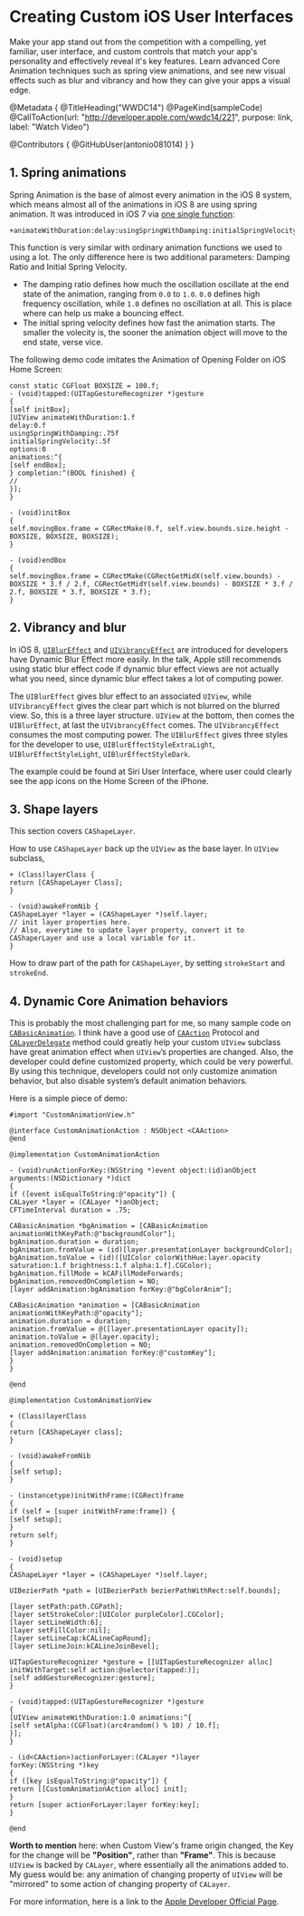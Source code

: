 # Creating Custom iOS User Interfaces

Make your app stand out from the competition with a compelling, yet familiar, user interface, and custom controls that match your app's personality and effectively reveal it's key features. Learn advanced Core Animation techniques such as spring view animations, and see new visual effects such as blur and vibrancy and how they can give your apps a visual edge.

@Metadata {
   @TitleHeading("WWDC14")
   @PageKind(sampleCode)
   @CallToAction(url: "http://developer.apple.com/wwdc14/221", purpose: link, label: "Watch Video")

   @Contributors {
      @GitHubUser(antonio081014)
   }
}



## 1. Spring animations

Spring Animation is the base of almost every animation in the iOS 8 system, which means almost all of the animations in iOS 8 are using spring animation. It was introduced in iOS 7 via [one single function](https://developer.apple.com/library/ios/documentation/UIKit/Reference/UIView_Class/index.html#//apple_ref/occ/clm/UIView/animateWithDuration:delay:usingSpringWithDamping:initialSpringVelocity:options:animations:completion:):

```objc
+animateWithDuration:delay:usingSpringWithDamping:initialSpringVelocity:options:animations:completion:
```

This function is very similar with ordinary animation functions we used to using a lot. The only difference here is two additional parameters: Damping Ratio and Initial Spring Velocity. 

- The damping ratio defines how much the oscillation oscillate at the end state of the animation, ranging from `0.0` to `1.0`. `0.0` defines high frequency oscillation, while `1.0` defines no oscillation at all. This is place where can help us make a bouncing effect. 
- The initial spring velocity defines how fast the animation starts. The smaller the volecity is, the sooner the animation object will move to the end state, verse vice.

The following demo code imitates the Animation of Opening Folder on iOS Home Screen:

```objc
const static CGFloat BOXSIZE = 100.f;
- (void)tapped:(UITapGestureRecognizer *)gesture
{
[self initBox];
[UIView animateWithDuration:1.f
delay:0.f
usingSpringWithDamping:.75f
initialSpringVelocity:.5f
options:0
animations:^{
[self endBox];
} completion:^(BOOL finished) {
//
}];
}

- (void)initBox
{
self.movingBox.frame = CGRectMake(0.f, self.view.bounds.size.height - BOXSIZE, BOXSIZE, BOXSIZE);
}

- (void)endBox
{
self.movingBox.frame = CGRectMake(CGRectGetMidX(self.view.bounds) - BOXSIZE * 3.f / 2.f, CGRectGetMidY(self.view.bounds) - BOXSIZE * 3.f / 2.f, BOXSIZE * 3.f, BOXSIZE * 3.f);
}
```

## 2. Vibrancy and blur
In iOS 8, [`UIBlurEffect`](https://developer.apple.com/library/prerelease/ios/documentation/UIKit/Reference/UIBlurEffect_Ref/index.html#//apple_ref/occ/cl/UIBlurEffect) and [`UIVibrancyEffect`](https://developer.apple.com/library/prerelease/ios/documentation/UIKit/Reference/UIVibrancyEffect/index.html#/apple_ref/occ/cl/UIVibrancyEffect) are introduced for developers have Dynamic Blur Effect more easily. In the talk, Apple still recommends using static blur effect code if dynamic blur effect views are not actually what you need, since dynamic blur effect takes a lot of computing power.

The `UIBlurEffect` gives blur effect to an associated `UIView`, while `UIVibrancyEffect` gives the clear part which is not blurred on the blurred view. So, this is a three layer structure. `UIView` at the bottom, then comes the `UIBlurEffect`, at last the `UIVibrancyEffect` comes. The `UIVibrancyEffect` consumes the most computing power. The `UIBlurEffect` gives three styles for the developer to use, `UIBlurEffectStyleExtraLight`, `UIBlurEffectStyleLight`, `UIBlurEffectStyleDark`.

The example could be found at Siri User Interface, where user could clearly see the app icons on the Home Screen of the iPhone.

## 3. Shape layers

This section covers `CAShapeLayer`.

How to use `CAShapeLayer` back up the `UIView` as the base layer. In `UIView` subclass,

```objc
+ (Class)layerClass {
return [CAShapeLayer Class];
}

- (void)awakeFromNib {
CAShapeLayer *layer = (CAShapeLayer *)self.layer;
// init layer properties here.
// Also, everytime to update layer property, convert it to CAShaperLayer and use a local variable for it.
}
```

How to draw part of the path for `CAShapeLayer`, by setting `strokeStart` and `strokeEnd`.

## 4. Dynamic Core Animation behaviors

This is probably the most challenging part for me, so many sample code on [`CABasicAnimation`](https://developer.apple.com/library/ios/documentation/GraphicsImaging/Reference/CABasicAnimation_class/index.html). I think have a good use of [`CAAction`](https://developer.apple.com/library/ios/documentation/GraphicsImaging/Reference/CAAction_protocol/index.html) Protocol and [`CALayerDelegate`](https://developer.apple.com/library/ios/documentation/QuartzCore/Reference/CALayerDelegate_protocol/) method could greatly help your custom `UIView` subclass have great animation effect when `UIView`’s properties are changed. Also, the developer could define customized property, which could be very powerful. By using this technique, developers could not only customize animation behavior, but also disable system’s default animation behaviors.


Here is a simple piece of demo:
```objc
#import "CustomAnimationView.h"

@interface CustomAnimationAction : NSObject <CAAction>
@end

@implementation CustomAnimationAction

- (void)runActionForKey:(NSString *)event object:(id)anObject arguments:(NSDictionary *)dict
{
if ([event isEqualToString:@"opacity"]) {
CALayer *layer = (CALayer *)anObject;
CFTimeInterval duration = .75;

CABasicAnimation *bgAnimation = [CABasicAnimation animationWithKeyPath:@"backgroundColor"];
bgAnimation.duration = duration;
bgAnimation.fromValue = (id)[layer.presentationLayer backgroundColor];
bgAnimation.toValue = (id)([UIColor colorWithHue:layer.opacity saturation:1.f brightness:1.f alpha:1.f].CGColor);
bgAnimation.fillMode = kCAFillModeForwards;
bgAnimation.removedOnCompletion = NO;
[layer addAnimation:bgAnimation forKey:@"bgColorAnim"];

CABasicAnimation *animation = [CABasicAnimation animationWithKeyPath:@"opacity"];
animation.duration = duration;
animation.fromValue = @([layer.presentationLayer opacity]);
animation.toValue = @(layer.opacity);
animation.removedOnCompletion = NO;
[layer addAnimation:animation forKey:@"customKey"];
}
}

@end

@implementation CustomAnimationView

+ (Class)layerClass
{
return [CAShapeLayer class];
}

- (void)awakeFromNib
{
[self setup];
}

- (instancetype)initWithFrame:(CGRect)frame
{
if (self = [super initWithFrame:frame]) {
[self setup];
}
return self;
}

- (void)setup
{
CAShapeLayer *layer = (CAShapeLayer *)self.layer;

UIBezierPath *path = [UIBezierPath bezierPathWithRect:self.bounds];

[layer setPath:path.CGPath];
[layer setStrokeColor:[UIColor purpleColor].CGColor];
[layer setLineWidth:6];
[layer setFillColor:nil];
[layer setLineCap:kCALineCapRound];
[layer setLineJoin:kCALineJoinBevel];

UITapGestureRecognizer *gesture = [[UITapGestureRecognizer alloc] initWithTarget:self action:@selector(tapped:)];
[self addGestureRecognizer:gesture];
}

- (void)tapped:(UITapGestureRecognizer *)gesture
{
[UIView animateWithDuration:1.0 animations:^{
[self setAlpha:(CGFloat)(arc4random() % 10) / 10.f];
}];
}

- (id<CAAction>)actionForLayer:(CALayer *)layer
forKey:(NSString *)key
{
if ([key isEqualToString:@"opacity"]) {
return [[CustomAnimationAction alloc] init];
}
return [super actionForLayer:layer forKey:key];
}

@end
```

**Worth to mention** here: when Custom View's frame origin changed, the Key for the change will be **"Position"**, rather than **"Frame"**. This is because `UIView` is backed by `CALayer`, where essentially all the animations added to. My guess would be: any animation of changing property of `UIView` will be "mirrored" to some action of changing property of `CALayer`.

For more information, here is a link to the [Apple Developer Official Page](https://developer.apple.com/library/ios/documentation/Cocoa/Conceptual/CoreAnimation_guide/ReactingtoLayerChanges/ReactingtoLayerChanges.html).
